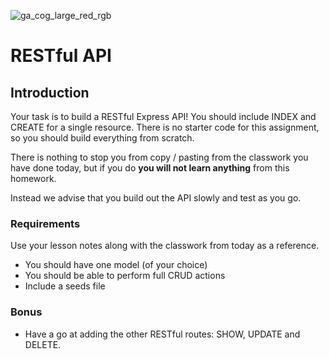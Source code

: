 ![ga_cog_large_red_rgb](https://cloud.githubusercontent.com/assets/40461/8183776/469f976e-1432-11e5-8199-6ac91363302b.png)

# RESTful API

## Introduction

Your task is to build a RESTful Express API! You should include INDEX and CREATE for a single resource. There is no starter code for this assignment, so you should build everything from scratch.

There is nothing to stop you from copy / pasting from the classwork you have done today, but if you do **you will not learn anything** from this homework.

Instead we advise that you build out the API slowly and test as you go.

### Requirements

Use your lesson notes along with the classwork from today as a reference.

* You should have one model (of your choice)
* You should be able to perform full CRUD actions
* Include a seeds file

### Bonus

* Have a go at adding the other RESTful routes: SHOW, UPDATE and DELETE.
